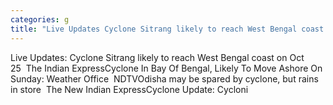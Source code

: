```yaml
---
categories: g
title: "Live Updates Cyclone Sitrang likely to reach West Bengal coast on Oct 25  The Indian Express"
---
```

Live Updates: Cyclone Sitrang likely to reach West Bengal coast on Oct 25&nbsp;&nbsp;The Indian ExpressCyclone In Bay Of Bengal, Likely To Move Ashore On Sunday: Weather Office&nbsp;&nbsp;NDTVOdisha may be spared by cyclone, but rains in store&nbsp;&nbsp;The New Indian ExpressCyclone Update: Cycloni